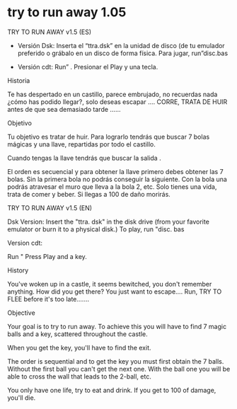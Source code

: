 # try to run away 1.05

TRY TO RUN AWAY v1.5 (ES)

* Versión Dsk: Inserta el “ttra.dsk” en la unidad de disco (de tu emulador preferido o grábalo en un disco de forma física.
Para jugar, run”disc.bas

* Versión cdt: Run” . Presionar el Play y una tecla.

Historia

Te has despertado en un castillo, parece embrujado, no recuerdas nada ¿cómo has podido llegar?, solo deseas escapar
…. CORRE, TRATA DE HUIR antes de que sea demasiado tarde ……

Objetivo

Tu objetivo es tratar de huir.
Para lograrlo tendrás que buscar 7 bolas mágicas y una llave, repartidas por todo el castillo.

Cuando tengas la llave tendrás que buscar la salida .

El orden es secuencial y para obtener la llave primero debes obtener las 7 bolas. Sin la primera bola no podrás
conseguir la siguiente. Con la bola una podrás atravesar el muro que lleva a la bola 2, etc.
Solo tienes una vida, trata de comer y beber.
Si llegas a 100 de daño morirás.

TRY TO RUN AWAY v1.5 (EN)

Dsk Version: 
Insert the "ttra. dsk" in the disk drive (from your favorite emulator or burn it to a physical disk.)
To play, run "disc. bas

Version cdt:

Run " Press Play and a key.

History

You've woken up in a castle, it seems bewitched, you don't remember anything. How did you get there? You just want to
escape.... Run, TRY TO FLEE before it's too late.......

Objective

Your goal is to try to run away.
To achieve this you will have to find 7 magic balls and a key, scattered throughout the castle.

When you get the key, you'll have to find the exit.

The order is sequential and to get the key you must first obtain the 7 balls. Without the first ball you can't get the next
one. With the ball one you will be able to cross the wall that leads to the 2-ball, etc.

You only have one life, try to eat and drink.
If you get to 100 of damage, you'll die.
